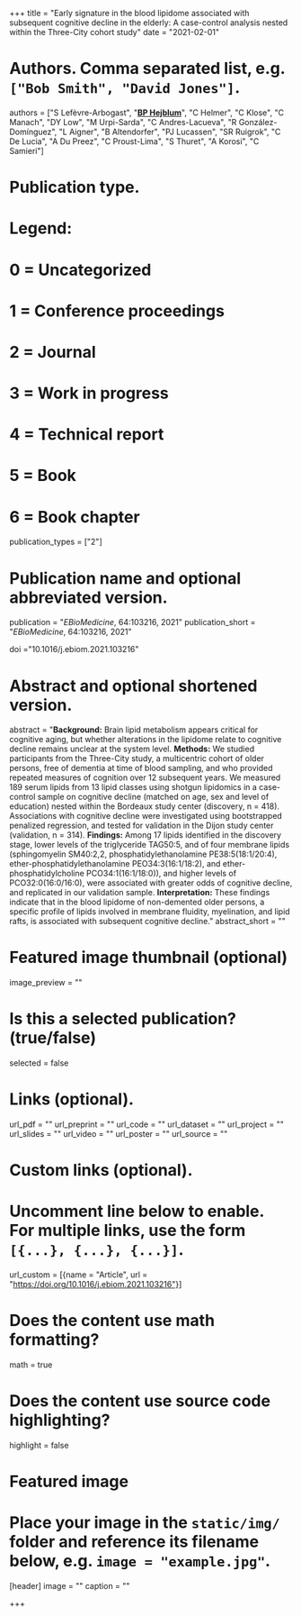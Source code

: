 +++
title = "Early signature in the blood lipidome associated with subsequent cognitive decline in the elderly: A case-control analysis nested within the Three-City cohort study"
date = "2021-02-01"

# Authors. Comma separated list, e.g. `["Bob Smith", "David Jones"]`.
authors = ["S Lefèvre-Arbogast", "<u>**BP Hejblum**</u>", "C Helmer", "C Klose", "C Manach", "DY Low", "M Urpi-Sarda", "C Andres-Lacueva", "R González-Domínguez", "L Aigner", "B Altendorfer", "PJ Lucassen", "SR Ruigrok", "C De Lucia", "A Du Preez", "C Proust-Lima", "S Thuret", "A Korosi", "C Samieri"]
# Publication type.
# Legend:
# 0 = Uncategorized
# 1 = Conference proceedings
# 2 = Journal
# 3 = Work in progress
# 4 = Technical report
# 5 = Book
# 6 = Book chapter
publication_types = ["2"]

# Publication name and optional abbreviated version.
publication = "*EBioMedicine*, 64:103216, 2021"
publication_short = "*EBioMedicine*, 64:103216, 2021"

doi ="10.1016/j.ebiom.2021.103216"

# Abstract and optional shortened version.
abstract = "**Background:** Brain lipid metabolism appears critical for cognitive aging, but whether alterations in the lipidome relate to cognitive decline remains unclear at the system level. **Methods:** We studied participants from the Three-City study, a multicentric cohort of older persons, free of dementia at time of blood sampling, and who provided repeated measures of cognition over 12 subsequent years. We measured 189 serum lipids from 13 lipid classes using shotgun lipidomics in a case-control sample on cognitive decline (matched on age, sex and level of education) nested within the Bordeaux study center (discovery, n = 418). Associations with cognitive decline were investigated using bootstrapped penalized regression, and tested for validation in the Dijon study center (validation, n = 314). **Findings:** Among 17 lipids identified in the discovery stage, lower levels of the triglyceride TAG50:5, and of four membrane lipids (sphingomyelin SM40:2,2, phosphatidylethanolamine PE38:5(18:1/20:4), ether-phosphatidylethanolamine PEO34:3(16:1/18:2), and ether-phosphatidylcholine PCO34:1(16:1/18:0)), and higher levels of PCO32:0(16:0/16:0), were associated with greater odds of cognitive decline, and replicated in our validation sample. **Interpretation:** These findings indicate that in the blood lipidome of non-demented older persons, a specific profile of lipids involved in membrane fluidity, myelination, and lipid rafts, is associated with subsequent cognitive decline."
abstract_short = ""

# Featured image thumbnail (optional)
image_preview = ""

# Is this a selected publication? (true/false)
selected = false

# Links (optional).
url_pdf = ""
url_preprint = ""
url_code = ""
url_dataset = ""
url_project = ""
url_slides = ""
url_video = ""
url_poster = ""
url_source = ""

# Custom links (optional).
# Uncomment line below to enable. For multiple links, use the form `[{...}, {...}, {...}]`.
url_custom = [{name = "Article", url = "https://doi.org/10.1016/j.ebiom.2021.103216"}]


# Does the content use math formatting?
math = true

# Does the content use source code highlighting?
highlight = false

# Featured image
# Place your image in the `static/img/` folder and reference its filename below, e.g. `image = "example.jpg"`.
[header]
image = ""
caption = ""

+++
